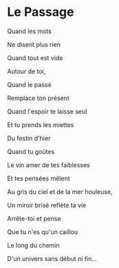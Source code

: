 # Le Passage

Quand les mots

Ne disent plus rien

Quand tout est vide

Autour de toi,

Quand le passé

Remplace ton présent

Quand l'espoir te laisse seul

Et tu prends les miettes

Du festin d'hier

Quand tu goûtes

Le vin amer de tes faiblesses

Et tes pensées mêlent

Au gris du ciel et de la mer houleuse,

Un miroir brisé reflète ta vie

Arrête-toi et pense

Que tu n'es qu'un caillou

Le long du chemin

D'un univers sans début ni fin...
